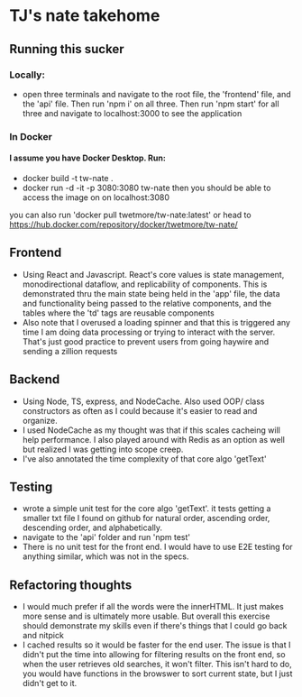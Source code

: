 # TJ's nate takehome

## Running this sucker
### Locally: 
- open three terminals and navigate to the root file, the 'frontend' file, and the 'api' file. Then run 'npm i' on all three. Then run 'npm start' for all three and navigate to localhost:3000 to see the application

### In Docker
#### I assume you have Docker Desktop. Run: 
- docker build -t tw-nate .
- docker run -d -it -p  3080:3080 tw-nate
then you should be able to access the image on on localhost:3080

you can also run 'docker pull twetmore/tw-nate:latest' or head to https://hub.docker.com/repository/docker/twetmore/tw-nate/

## Frontend
- Using React and Javascript. React's core values is state management, monodirectional dataflow, and replicability of components. This is demonstrated thru the main state being held in the 'app' file, the data and functionality being passed to the relative components, and the tables where the 'td' tags are reusable components
- Also note that I overused a loading spinner and that this is triggered any time I am doing data processing or trying to interact with the server. That's just good practice to prevent users from going haywire and sending a zillion requests

## Backend
- Using Node, TS, express, and NodeCache. Also used OOP/ class constructors as often as I could because it's easier to read and organize. 
- I used NodeCache as my thought was that if this scales cacheing will help performance. I also played around with Redis as an option as well but realized I was getting into scope creep. 
- I've also annotated the time complexity of that core algo 'getText'

## Testing
- wrote a simple unit test for the core algo 'getText'. it tests getting a smaller txt file I found on github for natural order, ascending order, descending order, and alphabetically. 
- navigate to the 'api' folder and run 'npm test'
- There is no unit test for the front end. I would have to use E2E testing for anything similar, which was not in the specs. 


## Refactoring thoughts
- I would much prefer if all the words were the innerHTML. It just makes more sense and is ultimately more usable. But overall this exercise should demonstrate my skills even if there's things that I could go back and nitpick 
- I cached results so it would be faster for the end user. The issue is that I didn't put the time into allowing for filtering results on the front end, so when the user retrieves old searches, it won't filter. This isn't hard to do, you would have functions in the browswer to sort current state, but I just didn't get to it. 






